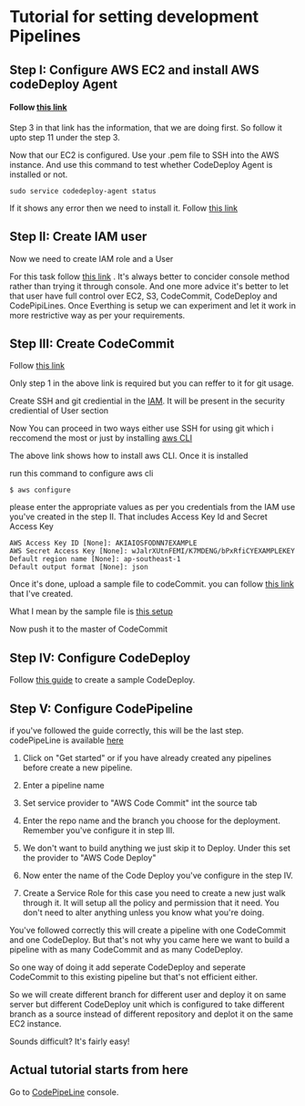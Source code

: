 # Tutorial for setting development Pipelines
## Step I: Configure AWS EC2 and install AWS codeDeploy Agent
#### Follow [this link](http://docs.aws.amazon.com/codepipeline/latest/userguide/tutorials-simple-codecommit.html)
Step 3 in that link has the information, that we are doing first. So follow it upto step 11 under the step 3.

Now that our EC2 is configured. Use your .pem file to SSH into the AWS instance. And use this command to test whether CodeDeploy Agent is installed or not.

```
sudo service codedeploy-agent status
```
If it shows any error then we need to install it. Follow [this link](http://docs.aws.amazon.com/codedeploy/latest/userguide/codedeploy-agent-operations-install.html)

## Step II: Create IAM user
Now we need to create IAM role and a User

For this task follow [this link](http://docs.aws.amazon.com/codedeploy/latest/userguide/getting-started-create-iam-instance-profile.html)
. It's always better to concider console method rather than trying it through console.
And one more advice it's better to let that user have full control over EC2, S3, CodeCommit, CodeDeploy and CodePipiLines. Once
Everthing is setup we can experiment and let it work in more restrictive way as per your requirements.

## Step III: Create CodeCommit 
Follow [this link](http://docs.aws.amazon.com/codecommit/latest/userguide/getting-started.html)

Only step 1 in the above link is required but you can reffer to it for git usage.

Create SSH and git crediential in the [IAM](https://console.aws.amazon.com/iam). It will be present in the security crediential of User section

Now You can proceed in two ways either use SSH for using git which i reccomend the most or just by installing [aws CLI](http://docs.aws.amazon.com/cli/latest/userguide/installing.html)

The above link shows how to install aws CLI. Once it is installed 

run this command to configure aws cli

```
$ aws configure
```

please enter the appropriate values as per you credentials from the IAM use you've created in the step II. That includes Access Key Id and Secret Access Key

```
AWS Access Key ID [None]: AKIAIOSFODNN7EXAMPLE
AWS Secret Access Key [None]: wJalrXUtnFEMI/K7MDENG/bPxRfiCYEXAMPLEKEY
Default region name [None]: ap-southeast-1
Default output format [None]: json
```
Once it's done, upload a sample file to codeCommit. you can follow [this link](https://github.com/kakshay21/AWS/blob/master/awsCodeCommit.md) that I've created.

What I mean by the sample file is [this setup](https://github.com/kakshay21/AWS/blob/master/SampleApp_Linux.zip)

Now push it to the master of CodeCommit

## Step IV: Configure CodeDeploy
Follow [this guide](http://docs.aws.amazon.com/codedeploy/latest/userguide/getting-started-wizard-in-place.html) to create a sample CodeDeploy.

## Step V: Configure CodePipeline
if you've followed the guide correctly, this will be the last step. 
codePipeLine is available [here](http://console.aws.amazon.com/codepipeline)

1. Click on "Get started" or if you have already created any pipelines before create a new pipeline.

2. Enter a pipeline name

3. Set service provider to "AWS Code Commit" int the source tab

4. Enter the repo name and the branch you choose for the deployment. Remember you've configure it in step III.

5. We don't want to build anything we just skip it to Deploy. Under this set the provider to "AWS Code Deploy"

6. Now enter the name of the Code Deploy you've configure in the step IV.

7. Create a Service Role for this case you need to create a new just walk through it. It will setup all the policy and permission 
 that it need. You don't need to alter anything unless you know what you're doing.
 
 You've followed correctly this will create a pipeline with one CodeCommit and one CodeDeploy. But that's not why you came here
 we want to build a pipeline with as many CodeCommit and as many CodeDeploy.
 
 So one way of doing it add seperate CodeDeploy and seperate CodeCommit to this existing pipeline but that's not efficient either.
 
 So we will create different branch for different user and deploy it on same server but different CodeDeploy unit which is configured
 to take different branch as a source instead of different repository and deplot it on the same EC2 instance.
 
 Sounds difficult? It's fairly easy!
 
 ## Actual tutorial starts from here
 Go to [CodePipeLine](http://console.aws.amazon.com/codepipeline) console.
 
 
